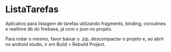 # ListaTarefas
Aplicativo para listagem de tarefas utilizando fragments, binding, coroutines e realtime db do firebase, já com o json no projeto.

Para rodar o mesmo, favor baixar o .zip, descompactar o projeto e, ao abrir no android studio, ir em Build > Rebuild Project.
